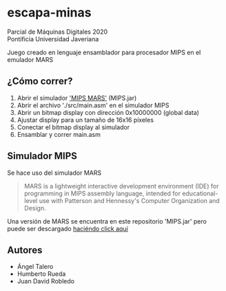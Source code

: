 # escapa-minas
Parcial de Máquinas Digitales 2020<br>
Pontificia Universidad Javeriana

Juego creado en lenguaje ensamblador para procesador MIPS en el emulador MARS

## ¿Cómo correr?
1. Abrir el simulador ['MIPS MARS'](http://courses.missouristate.edu/kenvollmar/mars/) (MIPS.jar)
2. Abrir el archivo './src/main.asm' en el simulador MIPS
3. Abrir un bitmap display con dirección 0x10000000 (global data)
4. Ajustar display para un tamaño de 16x16 píxeles
5. Conectar el bitmap display al simulador
6. Ensamblar y correr main.asm


## Simulador MIPS
Se hace uso del simulador MARS
>  MARS is a lightweight interactive development environment (IDE) for programming in MIPS assembly language, intended for educational-level use with Patterson and Hennessy's Computer Organization and Design. 

Una versión de MARS se encuentra en este repositorio 'MIPS.jar' pero puede ser descargado [haciéndo click aquí](http://courses.missouristate.edu/kenvollmar/mars/)

## Autores
* Ángel Talero
* Humberto Rueda
* Juan David Robledo